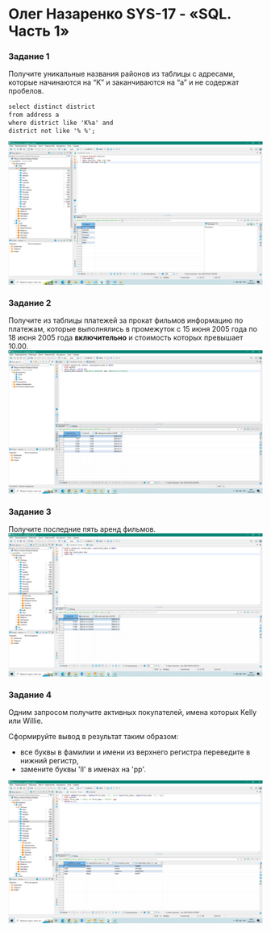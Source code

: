 # Олег Назаренко SYS-17 - «SQL. Часть 1»

### Задание 1
Получите уникальные названия районов из таблицы с адресами, которые начинаются на “K” и заканчиваются на “a” и не содержат пробелов.
```
select distinct district
from address a 
where district like 'K%a' and 
district not like '% %';
```
![Monitoring](https://github.com/olegnazarenko92/Nazarenko-db/blob/33a24ce74af83a71f49fb10d78030e003dd41f57/1.png)

### Задание 2

Получите из таблицы платежей за прокат фильмов информацию по платежам, которые выполнялись в промежуток с 15 июня 2005 года по 18 июня 2005 года **включительно** и стоимость которых превышает 10.00.
![Monitoring](https://github.com/olegnazarenko92/Nazarenko-db/blob/a7ed4c5a93e744003f26fd4ef13fe75e0cbcee51/%D0%91%D0%B5%D0%B7%D1%8B%D0%BC%D1%8F%D0%BD%D0%BD%D1%8B%D0%B91.png)

### Задание 3

Получите последние пять аренд фильмов.
![Monitoring](https://github.com/olegnazarenko92/Nazarenko-db/blob/719f8c9130d73811f74178d2bafc8c6837e83b9a/%D0%91%D0%B5%D0%B7%D1%8B%D0%BC%D1%8F%D0%BD%D0%BD%D1%8B%D0%B92.png)

### Задание 4

Одним запросом получите активных покупателей, имена которых Kelly или Willie. 

Сформируйте вывод в результат таким образом:
- все буквы в фамилии и имени из верхнего регистра переведите в нижний регистр,
- замените буквы 'll' в именах на 'pp'.

![Monitoring](https://github.com/olegnazarenko92/Nazarenko-db/blob/f7e51c8af14c8895ba9fd4b019beef28e47d9bf3/%D0%91%D0%B5%D0%B7%D1%8B%D0%BC%D1%8F%D0%BD%D0%BD%D1%8B%D0%B93.png)
